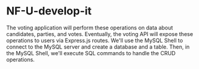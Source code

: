 # NF-U-develop-it
The voting application will perform these operations on data about candidates, parties, and votes. Eventually, the voting API will expose these operations to users via Express.js routes. We'll use the MySQL Shell to connect to the MySQL server and create a database and a table. Then, in the MySQL Shell, we'll execute SQL commands to handle the CRUD operations.
